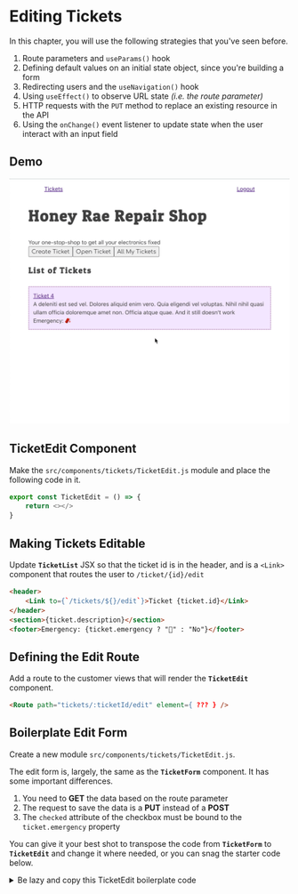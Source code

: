 # Editing Tickets

In this chapter, you will use the following strategies that you've seen before.

1. Route parameters and `useParams()` hook
1. Defining default values on an initial state object, since you're building a form
1. Redirecting users and the `useNavigation()` hook
1. Using `useEffect()` to observe URL state _(i.e. the route parameter)_
1. HTTP requests with the `PUT` method to replace an existing resource in the API
1. Using the `onChange()` event listener to update state when the user interact with an input field

## Demo

<img src="./images/honey-rae-edit-ticket.gif" width="600px" alt="Animation showing a ticket being edited" />

## TicketEdit Component

Make the `src/components/tickets/TicketEdit.js` module and place the following code in it.

```js
export const TicketEdit = () => {
    return <></>
}
```

## Making Tickets Editable

Update **`TicketList`** JSX so that the ticket id is in the header, and is a `<Link>` component that routes the user to `/ticket/{id}/edit`

```html
<header>
    <Link to={`/tickets/${}/edit`}>Ticket {ticket.id}</Link>
</header>
<section>{ticket.description}</section>
<footer>Emergency: {ticket.emergency ? "🧨" : "No"}</footer>
```

## Defining the Edit Route

Add a route to the customer views that will render the **`TicketEdit`** component.

```html
<Route path="tickets/:ticketId/edit" element={ ??? } />
```


## Boilerplate Edit Form

Create a new module `src/components/tickets/TicketEdit.js`.

The edit form is, largely, the same as the **`TicketForm`** component. It has some important differences.

1. You need to **GET** the data based on the route parameter
1. The request to save the data is a **PUT** instead of a **POST**
1. The `checked` attribute of the checkbox must be bound to the `ticket.emergency` property

You can give it your best shot to transpose the code from **`TicketForm`** to **`TicketEdit`** and change it where needed, or you can snag the starter code below.

<details>
    <summary>Be lazy and copy this TicketEdit boilerplate code</summary>

```js
export const TicketEdit = () => {
    // TODO: This state object should not be blank
    const [ticket, assignTicket] = useState({})

    // TODO: What is the variable in which you stored the route parameter?
    const { ??? } = useParams()

    // TODO: Get the ticket state from the API.
    useEffect(() => {

    }, [ ??? ])

    const handleSaveButtonClick = (event) => {
        event.preventDefault()

        // TODO: Write the fetch for the PUT request to replace the object being edited
    }


    return <form className="ticketForm">
        <h2 className="ticketForm__title">Service Ticket</h2>
        <fieldset>
            <div className="form-group">
                <label htmlFor="description">Description:</label>
                <textarea
                    required autoFocus
                    type="text"
                    style={{
                        height: "10rem"
                    }}
                    className="form-control"
                    value={ticket.description}
                    onChange={
                        (evt) => {
                            // TODO: Update state with a modified copy
                        }
                    }>{ticket.description}</textarea>
            </div>
        </fieldset>
        <fieldset>
            <div className="form-group">
                <label htmlFor="name">Emergency:</label>
                <input type="checkbox"
                    onChange={
                        (evt) => {
                            // TODO: Update state with a modified copy
                        }
                    } />
            </div>
        </fieldset>
        <button
            onClick={() => handleSaveButtonClick()}
            className="btn btn-primary">
            Save Edits
        </button>
    </form>
}
```
</details>

